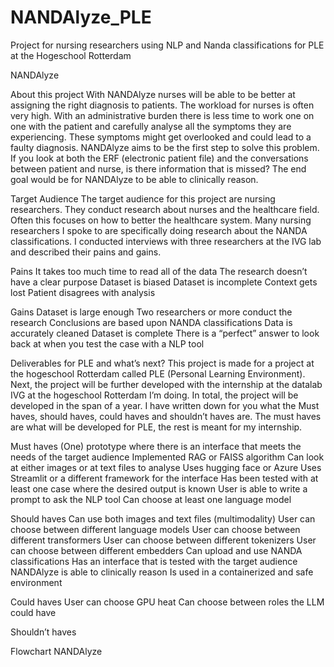 # NANDAlyze_PLE
Project for nursing researchers using NLP and Nanda classifications for PLE at the Hogeschool Rotterdam

NANDAlyze

About this project 
With NANDAlyze nurses will be able to be better at assigning the right diagnosis to patients. The workload for nurses is often very high. With an administrative burden there is less time to work one on one with the patient and carefully analyse all the symptoms they are experiencing. These symptoms might get overlooked and could lead to a faulty diagnosis. NANDAlyze aims to be the first step to solve this problem. If you look at both the ERF (electronic patient file) and the conversations between patient and nurse, is there information that is missed? The end goal would be for NANDAlyze to be able to clinically reason. 

Target Audience 
The target audience for this project are nursing researchers. They conduct research about nurses and the healthcare field. Often this focuses on how to better the healthcare system. Many nursing researchers I spoke to are specifically doing research about the NANDA classifications. I conducted interviews with three researchers at the IVG lab and described their pains and gains. 

Pains 
It takes too much time to read all of the data
The research doesn’t have a clear purpose 
Dataset is biased 
Dataset is incomplete 
Context gets lost 
Patient disagrees with analysis 

Gains
Dataset is large enough
Two researchers or more conduct the research 
Conclusions are based upon NANDA classifications 
Data is accurately cleaned 
Dataset is complete
There is a “perfect” answer to look back at when you test the case with a NLP tool 

Deliverables for PLE and what’s next?
This project is made for a project at the hogeschool Rotterdam called PLE (Personal Learning Environment). Next, the project will be further developed with the internship at the datalab IVG at the hogeschool Rotterdam I’m doing. In total, the project will be developed in the span of a year. I have written down for you what the Must haves, should haves, could haves and shouldn’t haves are. The must haves are what will be developed for PLE, the rest is meant for my internship. 

Must haves
(One) prototype where there is an interface that meets the needs of the target audience 
Implemented RAG or FAISS algorithm 
Can look at either images or at text files to analyse 
Uses hugging face or Azure 
Uses Streamlit or a different framework for the interface 
Has been tested with at least one case where the desired output is known 
User is able to write a prompt to ask the NLP tool 
Can choose at least one language model

Should haves
Can use both images and text files (multimodality)
User can choose between different language models 
User can choose between different transformers 
User can choose between different tokenizers 
User can choose between different embedders 
Can upload and use NANDA classifications 
Has an interface that is tested with the target audience 
NANDAlyze is able to clinically reason
Is used in a containerized and safe environment 

Could haves 
User can choose GPU heat 
Can choose between roles the LLM could have 

Shouldn’t haves 

Flowchart NANDAlyze

